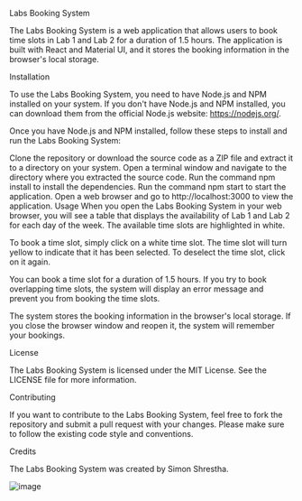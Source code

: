Labs Booking System 

The Labs Booking System is a web application that allows users to book time slots in Lab 1 and Lab 2 for a duration of 1.5 hours. The application is built with React and Material UI, and it stores the booking information in the browser's local storage.

Installation

To use the Labs Booking System, you need to have Node.js and NPM installed on your system. If you don't have Node.js and NPM installed, you can download them from the official Node.js website: https://nodejs.org/.

Once you have Node.js and NPM installed, follow these steps to install and run the Labs Booking System:

Clone the repository or download the source code as a ZIP file and extract it to a directory on your system.
Open a terminal window and navigate to the directory where you extracted the source code.
Run the command npm install to install the dependencies.
Run the command npm start to start the application.
Open a web browser and go to http://localhost:3000 to view the application.
Usage
When you open the Labs Booking System in your web browser, you will see a table that displays the availability of Lab 1 and Lab 2 for each day of the week. The available time slots are highlighted in white.

To book a time slot, simply click on a white time slot. The time slot will turn yellow to indicate that it has been selected. To deselect the time slot, click on it again.

You can book a time slot for a duration of 1.5 hours. If you try to book overlapping time slots, the system will display an error message and prevent you from booking the time slots.

The system stores the booking information in the browser's local storage. If you close the browser window and reopen it, the system will remember your bookings.

License

The Labs Booking System is licensed under the MIT License. See the LICENSE file for more information.

Contributing

If you want to contribute to the Labs Booking System, feel free to fork the repository and submit a pull request with your changes. Please make sure to follow the existing code style and conventions.

Credits

The Labs Booking System was created by Simon Shrestha.

![image](https://user-images.githubusercontent.com/120302946/223735426-97184461-3fb4-4017-bfd8-2b7a9dd9b600.png)

